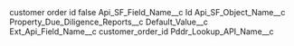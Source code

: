 <?xml version="1.0" encoding="UTF-8"?>
<CustomMetadata xmlns="http://soap.sforce.com/2006/04/metadata" xmlns:xsi="http://www.w3.org/2001/XMLSchema-instance" xmlns:xsd="http://www.w3.org/2001/XMLSchema">
    <label>customer order id</label>
    <protected>false</protected>
    <values>
        <field>Api_SF_Field_Name__c</field>
        <value xsi:type="xsd:string">Id</value>
    </values>
    <values>
        <field>Api_SF_Object_Name__c</field>
        <value xsi:type="xsd:string">Property_Due_Diligence_Reports__c</value>
    </values>
    <values>
        <field>Default_Value__c</field>
        <value xsi:nil="true"/>
    </values>
    <values>
        <field>Ext_Api_Field_Name__c</field>
        <value xsi:type="xsd:string">customer_order_id</value>
    </values>
    <values>
        <field>Pddr_Lookup_API_Name__c</field>
        <value xsi:nil="true"/>
    </values>
</CustomMetadata>
